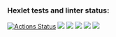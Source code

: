 ### Hexlet tests and linter status:
[![Actions Status](https://github.com/DmitryVerchenko/java-project-61/actions/workflows/hexlet-check.yml/badge.svg)](https://github.com/DmitryVerchenko/java-project-61/actions)
<a href="https://codeclimate.com/github/DmitryVerchenko/java-project-61/maintainability"><img src="https://api.codeclimate.com/v1/badges/4f1a0c7557212fda6912/maintainability" /></a>
<a href="https://asciinema.org/a/edcayQLbfem3gEVCwHQgg3P9L" target="_blank"><img src="https://asciinema.org/a/edcayQLbfem3gEVCwHQgg3P9L.svg" /></a>
<a href="https://asciinema.org/a/4PDwbyPaWLcWj8eZx6WEI3536" target="_blank"><img src="https://asciinema.org/a/4PDwbyPaWLcWj8eZx6WEI3536.svg" /></a>
<a href="https://asciinema.org/a/0jZvM27hq09W6uJ5fmFQGp6WW" target="_blank"><img src="https://asciinema.org/a/0jZvM27hq09W6uJ5fmFQGp6WW.svg" /></a>
<a href="https://asciinema.org/a/qajbeyCEDEOB2pbh6OPC1m3S2" target="_blank"><img src="https://asciinema.org/a/qajbeyCEDEOB2pbh6OPC1m3S2.svg" /></a>
